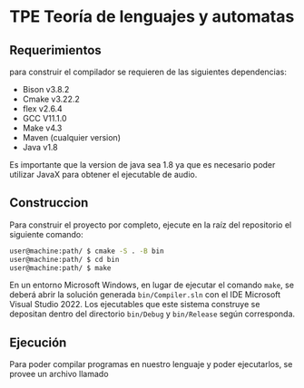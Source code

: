 # TPE Teoría de lenguajes y automatas

## Requerimientos
para construir el compilador se requieren de las siguientes dependencias:

- Bison v3.8.2
- Cmake v3.22.2
- flex v2.6.4
- GCC V11.1.0
- Make v4.3
- Maven (cualquier version)
- Java v1.8

Es importante que la version de java sea 1.8 ya que es necesario poder utilizar JavaX para obtener el ejecutable de audio.

## Construccion

Para construir el proyecto por completo, ejecute en la raíz del repositorio el siguiente comando:

```sh
user@machine:path/ $ cmake -S . -B bin
user@machine:path/ $ cd bin
user@machine:path/ $ make 
```
En un entorno Microsoft Windows, en lugar de ejecutar el comando `make`, se deberá abrir la solución generada `bin/Compiler.sln` con el IDE Microsoft Visual Studio 2022. Los ejecutables que este sistema construye se depositan dentro del directorio `bin/Debug` y `bin/Release` según corresponda.

## Ejecución

Para poder compilar programas en nuestro lenguaje y poder ejecutarlos, se provee un archivo llamado 




